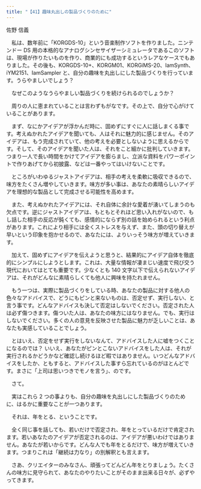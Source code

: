 ```yaml
---
title: "【41】趣味丸出しの製品づくりのために"
---
```



佐野 信義


　私は、数年前に「KORGDS-10」という音楽制作ソフトを作りました。ニンテンドー DS 用の本格的なアナログシンセサイザーシミュレータであるこのソフトは、現場が作りたいものを作り、商業的にも成功するというレアなケースでもありました。その後も、KORGDS-10+、KORGM01、KORGiMS-20、IamSynth、iYM2151、IamSampler と、自分の趣味を丸出しにした製品づくりを行っています。うらやましいでしょう？

　なぜこのようなうらやましい製品づくりを続けられるのでしょうか？

　周りの人に恵まれていることは言わずもがなです。その上で、自分で心がけていることがあります。

　まず、なにかアイデアが浮かんだ時に、固めずにすぐに人に話しまくる事です。考えぬかれたアイデアを聞いても、人はそれに魅力的に感じません。そのアイデアは、もう完成されていて、他の考えを必要としないように思えるからです。そして、そのアイデアを聞いた人は、それをこと細かに批判していきます。つまり一人で長い時間をかけてアイデアを膨らまし、立派な資料をパワーポイントで作りあげてから初披露、などは一番やってはいけないことです。

　ところがいわゆるジャストアイデアは、相手の考えを柔軟に吸収できるので、味方をたくさん増やしていきます。味方が多い事は、あなたの素晴らしいアイデアを理想的な製品として完成させる可能性を高めます。

　また、考えぬかれたアイデアには、それ自体に余計な愛着が湧いてしまうのも欠点です。逆にジャストアイデアは、もともとそれほど思い入れがないので、もし話した相手の反応が鈍くても、感情的にならず別の話を始められるという利点があります。これにより相手には全くストレスを与えず、また、頭の切り替えが早いという印象を抱かせるので、あなたには、よりいっそう味方が増えていきます。

　加えて、固めずにアイデアを伝えようと思うと、結果的にアイデア自体を徹底的にシンプルにしようとします。これは、大量な情報が凄まじい速度で飛び交う現代においてはとても重要です。少なくとも 140 文字以下で伝えられないアイデアは、それがどんなに素晴らしくても他人に興味を持たれません。

　もう一つは、実際に製品づくりをしている時、あなたの製品に対する他人の色々なアドバイスで、どうにもピンと来ないものは、否定せず、実行しない、と言う事です。どんなアドバイスも決して否定はしないでください。否定された人は必ず傷つきます。傷ついた人は、あなたの味方にはなりません。でも、実行はしないでください。多くの人の意見を反映させた製品に魅力が乏しいことは、あなたも実感していることでしょう。

　とはいえ、否定をせず実行をしないなんて、アドバイスした人に嘘をつくことになるのでは？ いいえ、あなたがピンとこないアドバイスをした人は、それが実行されるかどうかなど確認し続けるほど暇ではありません。いつどんなアドバイスをしたか、ともすると、アドバイスした事すら忘れているのがほとんどです。まさに「上司は思いつきでモノを言う」、のです。

　さて。

　実はこれら 2 つの事よりも、自分の趣味を丸出しにした製品づくりのために、はるかに重要なことが一つあります。

　それは、年をとる、ということです。

　全く同じ事を話しても、若いだけで否定され、年をとっているだけで肯定されます。若いあなたのアイデアが否定されるのは、アイデアが悪いわけではありません。あなたが若いからです。どんな人でも年をとるだけで、味方が増えていきます。つまりこれは「継続は力なり」の別解釈とも言えます。

　さあ、クリエイターのみなさん、頑張ってどんどん年をとりましょう。たくさんの味方に見守られて、あなたのやりたいことがそのまま出来る日々が、必ずやってきます。

